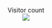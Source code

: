 <p align="center"> 
  Visitor count<br>
  <img src="https://profile-counter.glitch.me/Tsuyoken/count.svg" />
</p>
